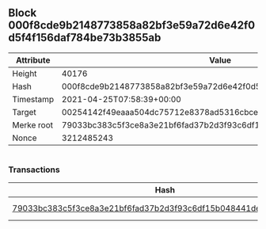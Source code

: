 ## Block 000f8cde9b2148773858a82bf3e59a72d6e42f0d5f4f156daf784be73b3855ab

Attribute | Value
--- | ---
Height | 40176
Hash | 000f8cde9b2148773858a82bf3e59a72d6e42f0d5f4f156daf784be73b3855ab
Timestamp | 2021-04-25T07:58:39+00:00
Target | 00254142f49eaaa504dc75712e8378ad5316cbcead634704b3734b6271167cc4
Merke root | 79033bc383c5f3ce8a3e21bf6fad37b2d3f93c6df15b048441deda16350ddfd1
Nonce | 3212485243

```

```

### Transactions

Hash | Amount
--- | ---
[79033bc383c5f3ce8a3e21bf6fad37b2d3f93c6df15b048441deda16350ddfd1](79033bc383c5f3ce8a3e21bf6fad37b2d3f93c6df15b048441deda16350ddfd1.md) | 10.00000000 SKEPTI 
